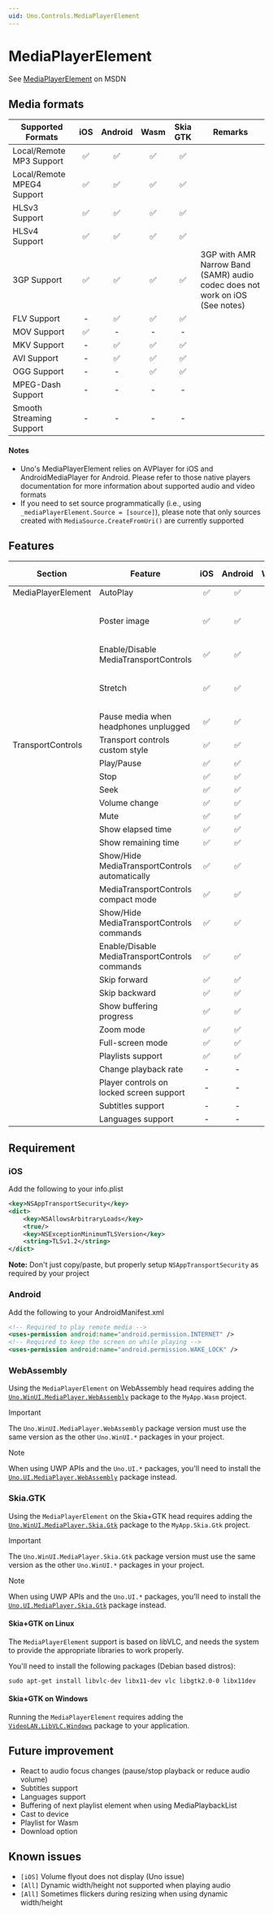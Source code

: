 ```yaml
---
uid: Uno.Controls.MediaPlayerElement
---
```


# MediaPlayerElement

See [MediaPlayerElement](https://docs.microsoft.com/en-us/uwp/api/windows.ui.xaml.controls.mediaplayerelement) on MSDN

## Media formats

| Supported Formats    									| iOS		| Android	| Wasm		| Skia GTK	| Remarks							|
|-------------------------------------------------------|:-----------:|:-----------:|:-----------:|:-----------:|-----------------------------------|
| Local/Remote MP3 Support								| ✅  		| ✅  		| ✅  		| ✅  		|									|
| Local/Remote MPEG4 Support							| ✅  		| ✅  		| ✅  		| ✅  		|									|
| HLSv3	Support											| ✅ 		| ✅  		| ✅  		| ✅  		| 									|
| HLSv4	Support											| ✅ 		| ✅  		| ✅  		| ✅  		|									|
| 3GP Support											| ✅ 		| ✅  		| ✅  		| ✅		| 3GP with AMR Narrow Band (SAMR) audio codec does not work on iOS (See notes) |
| FLV Support											| -  		| ✅  		| ✅  		| ✅  		|									|
| MOV Support											| ✅  		| -  		| -  		| -  		|									|
| MKV Support											| -  		| ✅ 		| ✅  		| ✅  		|									|
| AVI Support											| -  		| ✅  		| ✅  		| ✅  		| 									|
| OGG Support											| -  		| -  		| ✅  		| ✅  		|									|
| MPEG-Dash	Support										| -  		| -  		| -  		| -  		| 									|
| Smooth Streaming Support								| -  		| -  		| -  		| -  		| 									|

#### Notes

* Uno's MediaPlayerElement relies on AVPlayer for iOS and AndroidMediaPlayer for Android. Please refer to those native players documentation for more information about supported audio and video formats
* If you need to set source programmatically (i.e., using `_mediaPlayerElement.Source = [source]`), please note that only sources created with `MediaSource.CreateFromUri()` are currently supported

## Features

| Section				| Feature    											| iOS		| Android	| Wasm		| Skia GTK	| Remarks										|
|-----------------------|-------------------------------------------------------|:-----------:|:-----------:|:-----------:|:-----------:|-----------------------------------------------|
| MediaPlayerElement	| AutoPlay  											| ✅  		| ✅  		| ✅  		| ✅  		|												|
|						| Poster image											| ✅  		| ✅  		| ✅  		| ✅  		| Does not show when playing music				|
|						| Enable/Disable MediaTransportControls			  		| ✅  		| ✅  		| ✅  		| ✅  		|												|
|						| Stretch										  		| ✅  		| ✅  		| ✅  		| ✅  		| Stretch.None behave like Stretch.Fill on iOS	|
|						| Pause media when headphones unplugged			  		| ✅  		| ✅  		| -  		| -  		| 												|
| TransportControls		| Transport controls custom style						| ✅  		| ✅  		| ✅  		| ✅  		|												|
| 			    		| Play/Pause 											| ✅  		| ✅  		| ✅  		| ✅  		|												|
|						| Stop  												| ✅  		| ✅  		| ✅  		| ✅  		|												|
| 						| Seek  												| ✅  		| ✅  		| ✅  		| ✅  		|												|
|						| Volume change											| ✅  		| ✅  		| ✅  		| ✅  		|												|
|						| Mute													| ✅  		| ✅  		| ✅  		| ✅  		|												|
|						| Show elapsed time										| ✅  		| ✅  		| ✅  		| ✅  		|												|
|						| Show remaining time									| ✅  		| ✅  		| ✅  		| ✅  		|												|
|						| Show/Hide MediaTransportControls automatically		| ✅  		| ✅  		| ✅  		| ✅  		|												|
|						| MediaTransportControls compact mode					| ✅  		| ✅  		| ✅  		| ✅  		|												|
|						| Show/Hide MediaTransportControls commands  			| ✅  		| ✅  		| ✅  		| ✅  		|												|
|						| Enable/Disable MediaTransportControls commands  		| ✅  		| ✅  		| ✅  		| ✅  		|												|
|						| Skip forward											| ✅ 		| ✅  		| ✅  		| ✅  		|												|
|						| Skip backward											| ✅ 		| ✅  		| ✅  		| ✅  		|												|
|						| Show buffering progress						  		| ✅  		| ✅ 		| ✅  		| ✅  		|												|
|						| Zoom mode												| ✅ 		| ✅ 		| ✅  		| ✅  		| 												|
|						| Full-screen mode								  		| ✅ 		| ✅  		| ✅  		| ✅  		|												|
|						| Playlists support		  								| ✅ 		| ✅  		| -  		| -  		|												|
|						| Change playback rate									| -  		| -  		| ✅  		| ✅  		|												|
|						| Player controls on locked screen support  			| -  		| -  		| -  		| -  		|												|
|						| Subtitles	support			  							| -  		| -  		| -  		| -  		|												|
|						| Languages	support			  							| -  		| -  		| -  		| -  		|												|

## Requirement

### iOS

Add the following to your info.plist

```xml
<key>NSAppTransportSecurity</key>
<dict>
	<key>NSAllowsArbitraryLoads</key>
	<true/>
	<key>NSExceptionMinimumTLSVersion</key>
	<string>TLSv1.2</string>
</dict>
```

__Note:__ Don't just copy/paste, but properly setup `NSAppTransportSecurity` as required by your project

### Android

Add the following to your AndroidManifest.xml

```xml
<!-- Required to play remote media -->
<uses-permission android:name="android.permission.INTERNET" />
<!-- Required to keep the screen on while playing -->
<uses-permission android:name="android.permission.WAKE_LOCK" />
```

### WebAssembly
Using the `MediaPlayerElement` on WebAssembly head requires adding the [`Uno.WinUI.MediaPlayer.WebAssembly`](https://www.nuget.org/packages/Uno.WinUI.MediaPlayer.WebAssembly) package to the `MyApp.Wasm` project. 

> [!IMPORTANT]
> The `Uno.WinUI.MediaPlayer.WebAssembly` package version must use the same version as the other `Uno.WinUI.*` packages in your project.

> [!NOTE]
> When using UWP APIs and the `Uno.UI.*` packages, you'll need to install the [`Uno.UI.MediaPlayer.WebAssembly`](https://www.nuget.org/packages/Uno.UI.MediaPlayer.WebAssembly) package instead.

### Skia.GTK
Using the `MediaPlayerElement` on the Skia+GTK head requires adding the [`Uno.WinUI.MediaPlayer.Skia.Gtk`](https://www.nuget.org/packages/Uno.WinUI.MediaPlayer.Skia.Gtk) package to the `MyApp.Skia.Gtk` project. 

> [!IMPORTANT]
> The `Uno.WinUI.MediaPlayer.Skia.Gtk` package version must use the same version as the other `Uno.WinUI.*` packages in your project.

> [!NOTE]
> When using UWP APIs and the `Uno.UI.*` packages, you'll need to install the [`Uno.UI.MediaPlayer.Skia.Gtk`](https://www.nuget.org/packages/Uno.UI.MediaPlayer.Skia.Gtk) package instead.

#### Skia+GTK on Linux
The `MediaPlayerElement` support is based on libVLC, and needs the system to provide the appropriate libraries to work properly.

You'll need to install the following packages (Debian based distros):

```
sudo apt-get install libvlc-dev libx11-dev vlc libgtk2.0-0 libx11dev
```

#### Skia+GTK on Windows
Running the `MediaPlayerElement` requires adding the [`VideoLAN.LibVLC.Windows`](https://www.nuget.org/packages/VideoLAN.LibVLC.Windows) package to your application.

## Future improvement

* React to audio focus changes (pause/stop playback or reduce audio volume)
* Subtitles support
* Languages support
* Buffering of next playlist element when using MediaPlaybackList
* Cast to device
* Playlist for Wasm
* Download option

## Known issues

* `[iOS]` Volume flyout does not display (Uno issue)
* `[All]` Dynamic width/height not supported when playing audio
* `[All]` Sometimes flickers during resizing when using dynamic width/height
